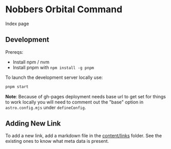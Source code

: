 # Nobbers Orbital Command

Index page

## Development

Prereqs:

- Install npm / nvm
- Install pnpm with `npm install -g pnpm`

To launch the development server locally use:

```bash
pnpm start
```

**Note**: Because of gh-pages deployment needs base url to get set for things to work
locally you will need to comment out the "base" option in `astro.config.mjs` under `defineConfig`.

## Adding New Link

To add a new link, add a markdown file in the [content/links](./src/contant/links) folder.
See the existing ones to know what meta data is present.